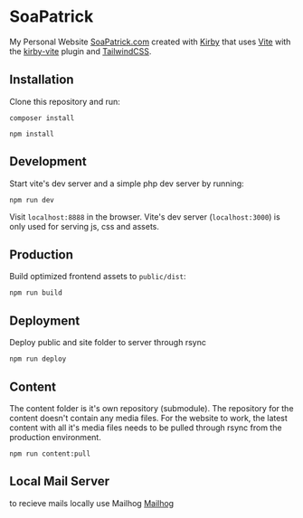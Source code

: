 # SoaPatrick

My Personal Website [SoaPatrick.com](https://www.soapatrick.com/) created with [Kirby](https://getkirby.com/) that uses [Vite](https://vitejs.dev/) with the [kirby-vite](https://github.com/arnoson/kirby-vite) plugin and [TailwindCSS](https://tailwindcss.com/).

## Installation

Clone this repository and run:

```
composer install
```

```
npm install
```

## Development

Start vite's dev server and a simple php dev server by running:

```
npm run dev
```

Visit `localhost:8888` in the browser. Vite's dev server (`localhost:3000`) is only used for serving js, css and assets.

## Production

Build optimized frontend assets to `public/dist`:

```
npm run build
```

## Deployment

Deploy public and site folder to server through rsync

```
npm run deploy
```

## Content

The content folder is it's own repository (submodule). The repository for the content doesn't contain any media files. For the website to work, the latest content with all it's media files needs to be pulled through rsync from the production environment.

```
npm run content:pull
```
## Local Mail Server

to recieve mails locally use Mailhog [Mailhog](https://github.com/mailhog/MailHog)